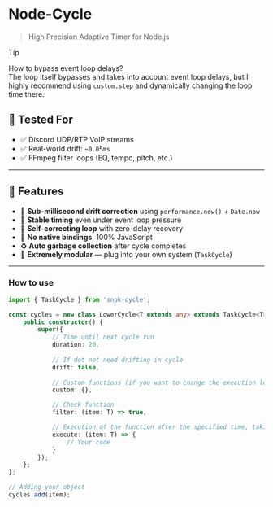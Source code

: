 # Node-Cycle
> High Precision Adaptive Timer for Node.js

> [!TIP]
> How to bypass event loop delays?  
> The loop itself bypasses and takes into account event loop delays, but I highly recommend using `custom.step` and dynamically changing the loop time there.

## 🧪 Tested For
- ✅ Discord UDP/RTP VoIP streams
- ✅ Real-world drift: `~0.05ms`
- ✅ FFmpeg filter loops (EQ, tempo, pitch, etc.)

---
## 🚀 Features

- 📏 **Sub-millisecond drift correction** using `performance.now()` + `Date.now`
- 🔁 **Stable timing** even under event loop pressure
- 🎯 **Self-correcting loop** with zero-delay recovery
- 🧠 **No native bindings**, 100% JavaScript
- ♻️ **Auto garbage collection** after cycle completes
- 🧩 **Extremely modular** — plug into your own system (`TaskCycle`)
---


### How to use
```ts
import { TaskCycle } from 'snpk-cycle';

const cycles = new class LowerCycle<T extends any> extends TaskCycle<T> {
    public constructor() {
        super({
            // Time until next cycle run
            duration: 20,
            
            // If dot not need drifting in cycle
            drift: false,
            
            // Custom functions (if you want to change the execution logic a little)
            custom: {},

            // Check function
            filter: (item: T) => true,

            // Execution of the function after the specified time, taking into account the filter
            execute: (item: T) => {
                // Your code
            }
        });
    };
};

// Adding your object
cycles.add(item);
```